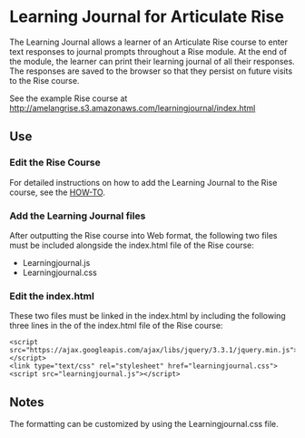 # Learning Journal for Articulate Rise

The Learning Journal allows a learner of an Articulate Rise course to enter text responses to journal prompts throughout a Rise module. At the end of the module, the learner can print their learning journal of all their responses. The responses are saved to the browser so that they persist on future visits to the Rise course. 

See the example Rise course at http://amelangrise.s3.amazonaws.com/learningjournal/index.html


## Use

### Edit the Rise Course

For detailed instructions on how to add the Learning Journal to the Rise course, see the [HOW-TO](https://github.com/mikeamelang/learning-journal/raw/master/Learning%20Journal%20HOW-TO.docx).

### Add the Learning Journal files

After outputting the Rise course into Web format, the following two files must be included alongside the index.html file of the Rise course:
* Learningjournal.js
* Learningjournal.css

### Edit the index.html

These two files must be linked in the index.html by including the following three lines in the <head> of the index.html file of the Rise course:
  
```
<script src="https://ajax.googleapis.com/ajax/libs/jquery/3.3.1/jquery.min.js"></script>
<link type="text/css" rel="stylesheet" href="learningjournal.css">
<script src="learningjournal.js"></script>
```

## Notes

The formatting can be customized by using the Learningjournal.css file.
